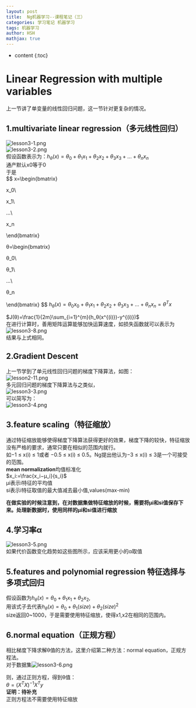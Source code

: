 ```yaml
---
layout: post
title:  Ng机器学习--课程笔记（三）
categories: 学习笔记 机器学习
tags: 机器学习
author: HSH
mathjax: true
---
```


* content
{:toc}

# Linear Regression with multiple variables
上一节讲了单变量的线性回归问题，这一节针对更复杂的情况。  





## 1.multivariate linear regression（多元线性回归）
![lesson3-1.png](http://octtw77pk.bkt.clouddn.com//public/upload/lesson3-1.png)  
![lesson3-2.png](http://octtw77pk.bkt.clouddn.com//public/upload/lesson3-2.png)  
假设函数表示为：$h_θ(x)=θ_0+θ_1x_1+θ_2x_2+θ_3x_3+...+θ_nx_n$  
通产默认x0等于0  
于是  
$$
x=\begin{bmatrix}

x_0\\

x_1\\

...\\

x_n

\end{bmatrix}

θ=\begin{bmatrix}

θ_0\\

θ_1\\

...\\

θ_n

\end{bmatrix}
$$
$h_θ(x)=θ_0x_0+θ_1x_1+θ_2x_2+θ_3x_3+...+θ_nx_n=θ^Tx$

$J(θ)=\frac{1}{2m}\sum_{i=1}^{m}(h_θ(x^{(i)})-y^{(i)})$   
在进行计算时，善用矩阵运算能够加快运算速度，如损失函数就可以表示为  
![lesson3-8.png](http://octtw77pk.bkt.clouddn.com//public/upload/lesson3-8.png)  
结果与上式相同。

## 2.Gradient Descent
上一节学到了单元线性回归问题的梯度下降算法，如图：  
![lesson2-11.png](http://octtw77pk.bkt.clouddn.com//public/upload/lesson2-11.png)  
多元回归问题的梯度下降算法与之类似，  
![lesson3-3.png](http://octtw77pk.bkt.clouddn.com//public/upload/lesson3-3.png)  
可以简写为：  
![lesson3-4.png](http://octtw77pk.bkt.clouddn.com//public/upload/lesson3-4.png)  

## 3.feature scaling（特征缩放）
通过特征缩放能够使得梯度下降算法获得更好的效果，梯度下降的较快，特征缩放没有严格的要求，通常只要在相似的范围内就行。  
如−1 ≤ x(i) ≤ 1或者 −0.5 ≤ x(i) ≤ 0.5。Ng提出他认为−3 ≤ x(i) ≤ 3是一个可接受的范围。  
**mean normalization**均值标准化  
$x_i:=\frac{x_i−μ_i}{s_i}$  
μi表示i特征的平均值  
si表示i特征取值的最大值减去最小值,values(max-min)  

**在做实验的时候注意到，在对数据集做特征缩放的时候，需要将μi和si值保存下来。处理新数据时，使用同样的μi和si值进行缩放**  
## 4.学习率α
![lesson3-5.png](http://octtw77pk.bkt.clouddn.com//public/upload/lesson3-5.png)    
如果代价函数变化趋势如这些图所示，应该采用更小的α取值  

## 5.features and polynomial regression 特征选择与多项式回归
假设函数为$h_θ(x)=θ_0+θ_1x_1+θ_2x_2$,  
用该式子去代表$h_θ(x)=θ_0+θ_1(size)+θ_2(size)^2$  
size返回0~1000，于是需要使用特征缩放，使得x1,x2在相同的范围内。  

## 6.normal equation（正规方程）
相比梯度下降求解θ值的方法，这里介绍第二种方法：normal equation，正规方程法。  
对于数据集![lesson3-6.png](http://octtw77pk.bkt.clouddn.com//public/upload/lesson3-6.png)  

则，通过正则方程，得到θ值：  
$θ=(X^TX)^{-1}X^Ty$  
**证明：待补充**  
正则方程法不需要使用特征缩放  